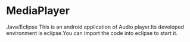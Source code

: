 # MediaPlayer
Java/Eclipse
This is an android application of Audio player.Its developed environment is eclipse.You can import the code into eclipse to start it. 
